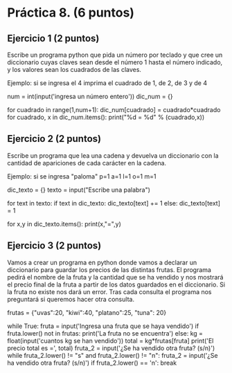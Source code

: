 # Práctica 8. (6 puntos)
## Ejercicio 1 (2 puntos)
Escribe un programa python que pida un número por teclado y que cree un
diccionario cuyas claves sean desde el número 1 hasta el número indicado, y los
valores sean los cuadrados de las claves.

Ejemplo: si se ingresa el 4 imprima el cuadrado de 1, de 2, de 3 y de 4

num = int(input('ingresa un número entero'))
dic_num = {}

for cuadrado in range(1,num+1):
    dic_num[cuadrado] = cuadrado*cuadrado
for cuadrado, x in dic_num.items():
    print("%d = %d" % (cuadrado,x))


## Ejercicio 2 (2 puntos)
Escribe un programa que lea una cadena y devuelva un diccionario con la
cantidad de apariciones de cada carácter en la cadena.

Ejemplo: si se ingresa "paloma" p=1 a=1 l=1 o=1 m=1


dic_texto = {}
texto = input("Escribe una palabra")

for text in texto:
    if text in dic_texto:
        dic_texto[text] += 1
    else: 
        dic_texto[text] = 1

for x,y in dic_texto.items():
    print(x,"=",y)


## Ejercicio 3 (2 puntos)
Vamos a crear un programa en python donde vamos a declarar un diccionario para
guardar los precios de las distintas frutas. El programa pedirá el nombre de la fruta
y la cantidad que se ha vendido y nos mostrará el precio final de la fruta a partir de
los datos guardados en el diccionario. Si la fruta no existe nos dará un error. Tras
cada consulta el programa nos preguntará si queremos hacer otra consulta.

frutas = {"uvas":20, "kiwi":40, "platano":25, "tuna": 20}

while True:
    fruta = input('Ingresa una fruta que se haya vendido')
    if fruta.lower() not in frutas:
        print('La fruta no se encuentra')
    else:
        kg = float(input('cuantos kg se han vendido'))
        total = kg*frutas[fruta]
        print('El precio total es =', total)
    fruta_2 = input('¿Se ha vendido otra fruta? (s/n)')
    while fruta_2.lower() != "s" and fruta_2.lower() != "n":
        fruta_2 = input('¿Se ha vendido otra fruta? (s/n)')
    if fruta_2.lower() == 'n':
        break
